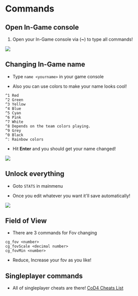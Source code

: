 # Commands

## Open In-Game console

1. Open your In-Game console via (**~**) to type all commands!

![](/img/keyboard.png)


## Changing In-Game name

- Type `name <yourname>` in your game console

- Also you can use colors to make your name looks cool!
```
^1 Red
^2 Green
^3 Yellow
^4 Blue
^5 Cyan
^6 Pink
^7 White
^8 Depends on the team colors playing.
^9 Grey
^0 Black
^: Rainbow colors
```

- Hit **Enter** and you should get your name changed!

![](/img/name.png)

## Unlock everything

- Goto `STATS` in mainmenu

- Once you edit whatever you want it'll save automatically!

![](/img/unlockall.png)

## Field of View

- There are 3 commands for Fov changing

```
cg_fov <number>
cg_fovScale <decimal number>
cg_fovMin <number>
```

- Reduce, Increase your fov as you like!

## Singleplayer commands

- All of singleplayer cheats are there! [CoD4 Cheats List](https://www.liveabout.com/cod-4-cheats-pc-3401820)